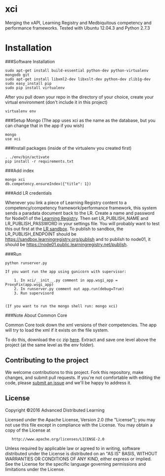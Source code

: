 xci
===

Merging the xAPI, Learning Registry and Medbiquitous competency and performance frameworks. Tested with Ubuntu 12.04.3 and Python 2.7.3

# Installation

###Software Installation

	sudo apt-get install build-essential python-dev python-virtualenv mongodb git
	sudo apt-get install libxml2-dev libxslt-dev python-dev zlib1g-dev
	sudo easy_install pip
	sudo pip install virtualenv

After you pull down your repo in the directory of your choice, create your virtual environment (don't include it in this project)

	virtualenv env

###Setup Mongo (The app uses xci as the name as the database, but you can change that in the app if you wish)
	
	mongo
	use xci

###Install packages (inside of the virtualenv you created first)

	. ./env/bin/activate
	pip install -r requirements.txt

###Add index

	mongo xci
	db.competency.ensureIndex({"title": 1})

###Add LR credentials

Whenever you link a piece of Learning Registry content to a competency/competency framework/performance framework, this system sends a paradata document back to the LR. Create a name and 
password for Node01 of the [Learning Registry](https://node01.public.learningregistry.net/apps/oauth-key-management/). Then set LR_PUBLISH_NAME and LR_PUBLISH_PASSWORD in your settings file.
You will probably want to test this out first at the [LR sandbox](https://node01.public.learningregistry.net/apps/oauth-key-management/). To publish to sandbox, the LR_PUBLISH_ENDPOINT should be https://sandbox.learningregistry.org/publish and to publish to node01, it should be https://node01.public.learningregistry.net/publish. 

###Run

	python runserver.py

	If you want run the app using gunicorn with supervisor:

		1. In xci/__init__.py comment in app.wsgi_app = ProxyFix(app.wsgi_app)
		2. In runserver.py comment out app.run(debug=True)
		3. Run supervisord


	(If you want to run the mongo shell run: mongo xci)


###Note About Common Core
	
Common Core took down the xml versions of their competencies. The app will try to load the xml if it exists on the file system.

To do this, download the cc zip [here](http://www.corestandards.org/wp-content/uploads/ccssi.zip). Extract and save one level above the project (at the same level as the env folder).

## Contributing to the project
We welcome contributions to this project. Fork this repository, make changes, and submit pull requests. If you're not comfortable with editing the code, please [submit an issue](https://github.com/adlnet/xci/issues) and we'll be happy to address it. 

## License
   Copyright &copy;2016 Advanced Distributed Learning

   Licensed under the Apache License, Version 2.0 (the "License");
   you may not use this file except in compliance with the License.
   You may obtain a copy of the License at

       http://www.apache.org/licenses/LICENSE-2.0

   Unless required by applicable law or agreed to in writing, software
   distributed under the License is distributed on an "AS IS" BASIS,
   WITHOUT WARRANTIES OR CONDITIONS OF ANY KIND, either express or implied.
   See the License for the specific language governing permissions and
   limitations under the License.
